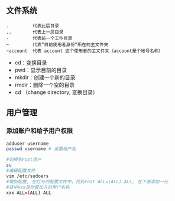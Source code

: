 ## 文件系统
```
.         代表此层目录
..        代表上一层目录
-         代表前一个工作目录
~         代表“目前使用者身份”所在的主文件夹
~account  代表 account 这个使用者的主文件夹（account是个帐号名称）
```
- cd：变换目录
- pwd：显示目前的目录
- mkdir：创建一个新的目录
- rmdir：删除一个空的目录
- cd （change directory, 变换目录）

## 用户管理
### 添加账户和给予用户权限
```bash
adduser username
passwd username # 设置用户名
```

```bash
#切换到root用户 
su 
#编辑配置文件 
vim /etc/sudoers 
#增加配置, 在打开的配置文件中，找到root ALL=(ALL) ALL, 在下面添加一行 
#其中xxx是你要加入的用户名称 
xxx ALL=(ALL) ALL
```